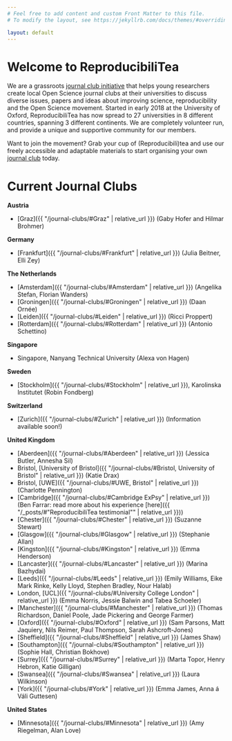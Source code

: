 ```yaml
---
# Feel free to add content and custom Front Matter to this file.
# To modify the layout, see https://jekyllrb.com/docs/themes/#overriding-theme-defaults

layout: default
---
```


# **Welcome to ReproducibiliTea**

We are a grassroots [journal club initiative](/about/) that helps young researchers create local Open Science journal clubs at their universities to discuss diverse issues, papers and ideas about improving science, reproducibility and the Open Science movement. Started in early 2018 at the University of Oxford, ReproducibiliTea has now spread to 27 universities in 8 different countries, spanning 3 different continents. We are completely volunteer run, and provide a unique and supportive community for our members.

Want to join the movement? Grab your cup of (Reproducibili)tea and use our freely accessible and adaptable materials to start organising your own [journal club](/journal-clubs/) today. 



# Current Journal Clubs

**Austria**
- [Graz]({{ "/journal-clubs/#Graz" | relative_url }}) (Gaby Hofer and Hilmar Brohmer)

**Germany**
- [Frankfurt]({{ "/journal-clubs/#Frankfurt" | relative_url }}) (Julia Beitner, Elli Zey)

**The Netherlands**
- [Amsterdam]({{ "/journal-clubs/#Amsterdam" | relative_url }}) (Angelika Stefan, Florian Wanders)
- [Groningen]({{ "/journal-clubs/#Groningen" | relative_url }}) (Daan Ornée)
- [Leiden]({{ "/journal-clubs/#Leiden" | relative_url }}) (Ricci Proppert)
- [Rotterdam]({{ "/journal-clubs/#Rotterdam" | relative_url }}) (Antonio Schettino)

**Singapore**
- Singapore, Nanyang Technical University (Alexa von Hagen)

**Sweden**
- [Stockholm]({{ "/journal-clubs/#Stockholm" | relative_url }}), Karolinska Institutet (Robin Fondberg)

**Switzerland**
- [Zurich]({{ "/journal-clubs/#Zurich" | relative_url }}) (Information available soon!)

**United Kingdom** 
- [Aberdeen]({{ "/journal-clubs/#Aberdeen" | relative_url }}) (Jessica Butler, Annesha Sil)
- Bristol, [University of Bristol]({{ "/journal-clubs/#Bristol, University of Bristol" | relative_url }}) (Katie Drax)
- Bristol, [UWE]({{ "/journal-clubs/#UWE, Bristol" | relative_url }}) (Charlotte Pennington)
- [Cambridge]({{ "/journal-clubs/#Cambridge ExPsy" | relative_url }}) (Ben Farrar: read more about his experience [here]({{ "/_posts/#"ReproducibiliTea testimonial"" | relative_url }})) 
- [Chester]({{ "/journal-clubs/#Chester" | relative_url }}) (Suzanne Stewart)
- [Glasgow]({{ "/journal-clubs/#Glasgow" | relative_url }}) (Stephanie Allan)
- [Kingston]({{ "/journal-clubs/#Kingston" | relative_url }}) (Emma Henderson)
- [Lancaster]({{ "/journal-clubs/#Lancaster" | relative_url }}) (Marina Bazhydai)
- [Leeds]({{ "/journal-clubs/#Leeds" | relative_url }}) (Emily Williams, Eike Mark Rinke, Kelly Lloyd, Stephen Bradley, Nour Halab)
- London, [UCL]({{ "/journal-clubs/#University College London" | relative_url }}) (Emma Norris, Jessie Balwin and Tabea Schoeler)
- [Manchester]({{ "/journal-clubs/#Manchester" | relative_url }}) (Thomas Richardson, Daniel Poole, Jade Pickering and George Farmer)
- [Oxford]({{ "/journal-clubs/#Oxford" | relative_url }}) (Sam Parsons, Matt Jaquiery, Nils Reimer, Paul Thompson, Sarah Ashcroft-Jones)
- [Sheffield]({{ "/journal-clubs/#Sheffield" | relative_url }}) (James Shaw)
- [Southampton]({{ "/journal-clubs/#Southampton" | relative_url }}) (Sophie Hall, Christian Bokhove)
- [Surrey]({{ "/journal-clubs/#Surrey" | relative_url }}) (Marta Topor, Henry Hebron, Katie Gilligan)
- [Swansea]({{ "/journal-clubs/#Swansea" | relative_url }}) (Laura Wilkinson)
- [York]({{ "/journal-clubs/#York" | relative_url }}) (Emma James, Anna á Váli Guttesen)

**United States**
- [Minnesota]({{ "/journal-clubs/#Minnesota" | relative_url }}) (Amy Riegelman, Alan Love)


